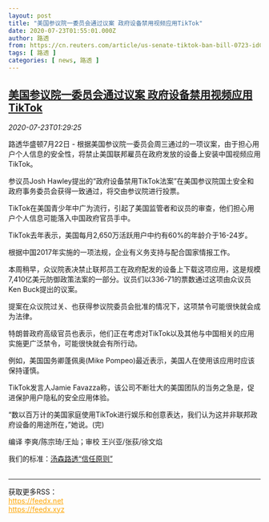 ```yaml
---
layout: post
title: "美国参议院一委员会通过议案 政府设备禁用视频应用TikTok"
date: 2020-07-23T01:55:01.000Z
author: 路透
from: https://cn.reuters.com/article/us-senate-tiktok-ban-bill-0723-idCNKCS24O041
tags: [ 路透 ]
categories: [ news, 路透 ]
---
```

<!--1595469301000-->
[美国参议院一委员会通过议案 政府设备禁用视频应用TikTok](https://cn.reuters.com/article/us-senate-tiktok-ban-bill-0723-idCNKCS24O041)
------

<div>
<div><i>2020-07-23T01:29:25</i></div><div class="StandardArticleBody_body"><p>路透华盛顿7月22日 - 根据美国参议院一委员会周三通过的一项议案，由于担心用户个人信息的安全性，将禁止美国联邦雇员在政府发放的设备上安装中国视频应用TikTok。 </p><p>参议员Josh Hawley提出的“政府设备禁用TikTok法案”在美国参议院国土安全和政府事务委员会获得一致通过，将交由参议院进行投票。 </p><p>TikTok在美国青少年中广为流行，引起了美国监管者和议员的审查，他们担心用户个人信息可能落入中国政府官员手中。 </p><p>TikTok去年表示，美国每月2,650万活跃用户中约有60%的年龄介于16-24岁。 </p><p>根据中国2017年实施的一项法规，企业有义务支持与配合国家情报工作。 </p><p>本周稍早，众议院表决禁止联邦员工在政府配发的设备上下载这项应用，这是规模7,410亿美元防御政策法案的一部分。议员们以336-71的票数通过这项由众议员Ken Buck提出的议案。 </p><p>提案在众议院过关、也获得参议院委员会批准的情况下，这项禁令可能很快就会成为法律。 </p><p>特朗普政府高级官员也表示，他们正在考虑对TikTok以及其他与中国相关的应用实施更广泛禁令，可能很快就会有所行动。   </p><p>例如，美国国务卿蓬佩奥(Mike Pompeo)最近表示，美国人在使用该应用时应该保持谨慎。 </p><p>TikTok发言人Jamie Favazza称，该公司不断壮大的美国团队的当务之急是，促进保护用户隐私的安全应用体验。 </p><p>“数以百万计的美国家庭使用TikTok进行娱乐和创意表达，我们认为这并非联邦政府设备的用途所在，”她说。(完) </p><div class="Attribution_container"><div class="Attribution_attribution"><p class="Attribution_content">编译 李爽/陈宗琦/王灿；审校 王兴亚/张荻/徐文焰 </p></div></div><div class="StandardArticleBody_trustBadgeContainer"><span class="StandardArticleBody_trustBadgeTitle">我们的标准：</span><span class="trustBadgeUrl"><a href="https://www.thomsonreuters.cn/content/dam/openweb/documents/pdf/china/brochures/about-us-1.pdf">汤森路透“信任原则”</a></span></div></div><br><hr><div>获取更多RSS：<br><a href="https://feedx.net" style="color:orange" target="_blank">https://feedx.net</a> <br><a href="https://feedx.xyz" style="color:orange" target="_blank">https://feedx.xyz</a><br></div>
</div>
